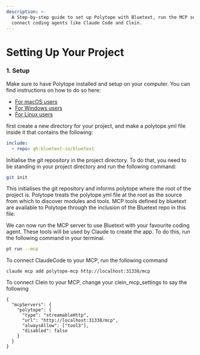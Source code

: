 ```yaml
---
description: >-
  A Step-by-step guide to set up Polytope with Bluetext, run the MCP server, and
  connect coding agents like Claude Code and Clein.
---
```


# Setting Up Your Project

### 1. Setup

Make sure to have Polytope installed and setup on your computer. You can find instructions on how to do so here:

* [For macOS users](../polytope/installation-for-macos-users.md)
* [For Windows users](../polytope/installation-for-windows-users.md)
* [For Linux users](../polytope/installation-for-linux-users.md)

first create a new directory for your project, and make a polytope.yml file inside it that contains the following:

```yaml
include:
  - repo: gh:bluetext-io/bluetext
```

Initialise the git repository in the project directory. To do that, you need to be standing in your project directory and run the following command:

```bash
git init
```

This initialises the git repository and informs polytope where the root of the project is. Polytope treats the polytope.yml file at the root as the source from which to discover modules and tools. MCP tools defined by bluetext are available to Polytope through the inclusion of the Bluetext repo in this file.

We can now run the MCP server to use Bluetext with your favourite coding agent. These tools will be used by Claude to create the app. To do this, run the following command in your terminal.&#x20;

```bash
pt run --mcp
```

To connect ClaudeCode to your MCP, run the following command&#x20;

```
claude mcp add polytope-mcp http://localhost:31338/mcp
```

To connect Clein to your MCP, change your clein\_mcp\_settings to say the following

```
{
  "mcpServers": {
    "polytope": {
      "type": "streamableHttp",
      "url": "http://localhost:31338/mcp",
      "alwaysAllow": ["tool3"],
      "disabled": false
    }
  }
}
```

